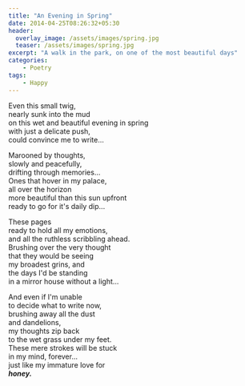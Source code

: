 ```yaml
---
title: "An Evening in Spring"
date: 2014-04-25T08:26:32+05:30
header:
  overlay_image: /assets/images/spring.jpg
  teaser: /assets/images/spring.jpg
excerpt: "A walk in the park, on one of the most beautiful days"
categories:
    - Poetry
tags:
    - Happy
---
```


Even this small twig,  
nearly sunk into the mud  
on this wet and beautiful evening in spring  
with just a delicate push,  
could convince me to write...  


Marooned by thoughts,  
slowly and peacefully,  
drifting through memories...  
Ones that hover in my palace,  
all over the horizon  
more beautiful than this sun upfront  
ready to go for it's daily dip...  


These pages  
ready to hold all my emotions,  
and all the ruthless scribbling ahead.  
Brushing over the very thought  
that they would be seeing  
my broadest grins, and  
the days I'd be standing  
in a mirror house without a light...  


And even if I'm unable  
to decide what to write now,  
brushing away all the dust   
and dandelions,  
my thoughts zip back  
to the wet grass under my feet.  
These mere strokes will be stuck  
in my mind, forever...  
just like my immature love for  
_**honey.**_
